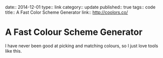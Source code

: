 date:: 2014-12-01
type:: link
category:: update
published:: true
tags:: code
title:: A Fast Color Scheme Generator
link:: http://coolors.co/

# A Fast Colour Scheme Generator

I have never been good at picking and matching colours, so I just love tools like this. 